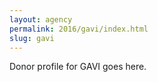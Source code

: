 ```yaml
---
layout: agency
permalink: 2016/gavi/index.html
slug: gavi
---
```


Donor profile for GAVI goes here.
